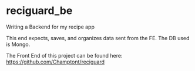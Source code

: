 # reciguard_be

Writing a Backend for my recipe app

This end expects, saves, and organizes data sent from the FE. The DB used is Mongo.

The Front End of this project can be found here: https://github.com/Champtont/reciguard
